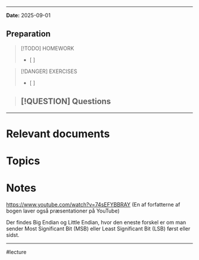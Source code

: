 
---
**Date:** 2025-09-01

## Preparation

>[!TODO] HOMEWORK
>- [ ] 

> [!DANGER] EXERCISES
> - [ ] 

> [!QUESTION] Questions
> - 

---
# Relevant documents


# Topics


# Notes
https://www.youtube.com/watch?v=74sEFYBBRAY (En af forfatterne af bogen laver også præsentationer på YouTube)

Der findes Big Endian og Little Endian, hvor den eneste forskel er om man sender Most Significant Bit (MSB) eller Least Significant Bit (LSB) først eller sidst.



---
#lecture 